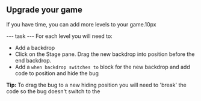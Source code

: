 ## Upgrade your game

If you have time, you can add more levels to your game.10px

--- task ---
For each level you will need to:
- Add a backdrop
- Click on the Stage pane. Drag the new backdrop into position before the end backdrop. 
- Add a `when backdrop switches to` block for the new backdrop and add code to position and hide the bug 


**Tip:** To drag the bug to a new hiding position you will need to 'break' the code so the bug doesn't switch to the 